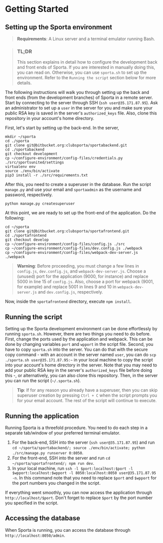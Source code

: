 # Getting Started

## Setting up the Sporta environment

> **Requirements**: A Linux server and a terminal emulator running Bash.  

> ### TL;DR
> This section explains in detail how to configure the development back and front ends of Sporta. If you are interested in manually doing this, you can read on. Otherwise, you can use ```sporta.sh``` to set up the environment. Refer to the ```Running the script``` section below for more details.  

The following instructions will walk you through setting up the back and front ends (from the development branches) of Sporta in a remote server. Start by connecting to the server through SSH (```ssh user@35.171.87.95```). Ask an administrator to set up a ```user``` in the server for you and make sure your public RSA key is saved in the server's ```authorized_keys``` file. Also, clone this repository in your account's home directory.  

First, let's start by setting up the back-end. In the server,  

```
mkdir ~/sporta
cd ./sporta
git clone git@bitbucket.org:clubsporta/sportabackend.git
cd ./sportabackend
git checkout development
cp ~/configure-environment/config-files/credentials.py ./src/sportsunited/settings
virtualenv env
source ./env/bin/activate
pip3 install -r ./src/requirements.txt
```

After this, you need to create a superuser in the database. Run the script ```manage.py``` and use your email and ```sportaadmin``` as the username and password, respectively.  

```
python manage.py createsuperuser
```

At this point, we are ready to set up the front-end of the application. Do the following:  

```
cd ~/sporta
git clone git@bitbucket.org:clubsporta/sportafrontend.git
cd ./sportafrontend
git checkout develop
cp ~/configure-environment/config-files/config.js ./src
cp ~/configure-environment/config-files/dev.config.js ./webpack
cp ~/configure-environment/config-files/webpack-dev-server.js ./webpack
```

> **Warning**: Before proceeding, you must change a few lines in ```config.js```, ```dev.config.js```, and ```webpack-dev-server.js```. Choose a (unused) port for the application (9000, for instance) and replace 5000 in line 15 of ```config.js```. Also, choose a port for webpack (9001, for example) and replace 5001 in lines 9 and 10 in ```webpack-dev-server.js``` and ```dev.config.js```, respectively.  

Now, inside the ```sportafrontend``` directory, execute ```npm install```.  



## Running the script

Setting up the Sporta development environment can be done effortlessly by running ```sporta.sh```. However, there are two things you need to do before. First, change the ports used by the application and webpack. This can be done by changing variables ```port``` and ```wpport``` in the script file. Second, you have to copy ```sporta.sh``` into the server. You can do that with the secure copy command - with an account in the server named ```user```, you can do ```scp ./sporta.sh user@35.171.87.95:~``` in your local machine to copy the script into your account's home directory in the server. Note that you may need to add your public RSA key in the server's ```authorized_keys``` file before doing this -, or alternatively, you can also clone this repository. Then, in the server you can run the script (```~/.sporta.sh```).  

> **Tip**: If for any reason you already have a superuser, then you can skip superuser creation by pressing ```Ctrl + C``` when the script prompts you for your email account. The rest of the script will continue to execute.  



## Running the application

Running Sporta is a threefold procedure. You need to do each step in a separate tab/window of your preferred terminal emulator.  

1. For the back-end, SSH into the server (```ssh user@35.171.87.95```) and run ```cd ~/sporta/sportabackend/; source ./env/bin/activate; python ./src/manage.py runserver 0:8050```.  
2. For the front-end, SSH into the server and run ```cd ~/sporta/sportafrontend/; npm run dev```.  
3. In your local machine, run ```ssh -l $port:localhost:$port -l $wpport:localhost:$wpport -l 8050:localhost:8050 user@35.171.87.95 -n```. In this command note that you need to replace ```$port``` and ```$wpport``` for the port numbers you changed in the script.  

If everything went smoothly, you can now access the application through ```http://localhost/$port```. Don't forget to replace ```$port``` by the port number you specified in the script.  



## Accessing the database

When Sporta is running, you can access the database through ```http://localhost:8050/admin```.  